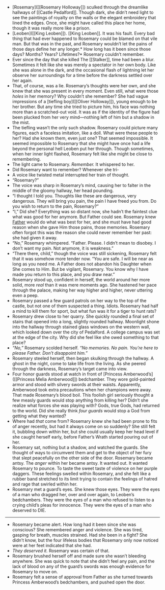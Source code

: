 - [Rosemary]([[Rosemary Holloway]]) sculked through the dreamlike hallways of [[Castle Pedalford]]. Though dark, she didn’t need light to see the paintings of royalty on the walls or the elegant embroidery that lined the edges. Once, she might have called this place her home, though it was really more like a prison.
- [Leoben]([[King Leoben]]). [[King Leoben]]. It was his fault. Every bad thing that had ever happened to Rosemary could be blamed on that vile man. But that was in the past, and Rosemary wouldn’t let the pains of those days define her any longer.* How long has it been since those days? Months? Years? Lifetimes?* Rosemary couldn’t remember.
- Ever since the day that she killed The [[Stalker]], time had been a blur. Sometimes it felt like she was merely a spectator in her own body. Like she was alone in the dark, and the occasional flash of lightning let her observe her surroundings for a time before the darkness settled over her again.
- That, of course, was a lie. Rosemary’s thoughts were her own, and she knew that she was present in every moment. Even still, what were those *holes* in her memory? Why couldn’t she remember? She had vague impressions of a [tiefling boy]([[Oliver Holloway]]), young enough to be her brother. But any time she tried to picture him, his face was nothing more than a scratched-out void. It was as if the identity of the figure had been plucked from her very mind—nothing left of him but a shadow in the mist.
- The tiefling wasn’t the only such shadow. Rosemary could picture many figures, each a faceless imitation, like a doll. What were these people to her? Had she known them, even just one? That seemed impossible. It seemed impossible to Rosemary that she might have once had a life beyond the personal hell Leoben put her through. Though sometimes, when her inner light flashed, Rosemary felt like she might be close to remembering.
- The light came to Rosemary. *Remember.* It whispered to her.
- Did Rosemary want to remember? Whenever she tri-
- A voice like twisted metal interrupted her train of thought.
- “Rosemary?”
- The voice was sharp in Rosemary’s mind, causing her to falter in the middle of the gloomy hallway, her head pounding.
- “I thought I told you. Thoughts like these are dangerous, very dangerous. They will bring you pain, the pain I have freed you from. Do you wish to return to the pain, Rosemary?”
- “I,” Did she? Everything was so distant now, she hadn’t the faintest clue what was good for her anymore. But Father could see. Rosemary knew [Father]([[Raznesh]]) would do what was best for her, and she must have had good reason when she gave Him those pains, those memories. Rosemary often forgot this was the reason she could never remember her past: she had given it away.
- “No,” Rosemary whimpered. “Father. Please. I didn’t mean to disobey. I don’t want my pain. Not anymore, it is weakness.”
- “There there, child,” though the voice was still sickening, Rosemary felt that it was somehow more tender now. “You are safe. I will be near as long as you need me. A Father does not abandon his Daughter when She comes to Him. But be vigilant, Rosemary. You know why I have made you return to this place, and you draw near.”
- Rosemary stood up, confident in herself, the world around her more solid, more *real* than it was mere moments ago. She hastened her pace through the palace, making her way higher and higher, never uttering even a peep.
- Rosemary passed a few guard patrols on her way to the top of the castle, but not one of them suspected a thing. Idiots. Rosemary had half a mind to kill them for sport, but what fun was it for a tiger to hunt rats?
- Rosemary drew close to her quarry. She quickly rounded a final set of stairs that opened into a long, slightly rounded hallway. Moonlight shone into the hallway through stained glass windows on the western wall, which looked down over the city of Pedalford. A college campus was set at the edge of the city. Why did she feel like she owed something to that place?
- *“No,”* Rosemary scolded herself. *“No memories. No pain. You’re here to please Father. Don’t disappoint him.”*
- Rosemary steeled herself, then began skulking through the hallway. A ghost in the night, come to take life from the living. As she peered through the darkness, Rosemary’s target came into view.
- Four honor guards stood at watch in front of [Princess Amberwood’s]([[Princess Melia Amberwood]]) bedchamber. They wore gold-painted armor and stood with silvery swords at their waists. Apparently, Amberwood took extra precautions when her champions were away. That made Rosemary’s blood boil. This foolish girl seriously thought a few measly guards would stop anything from killing her? Didn’t she realize what forces she was playing with? Gods, true Gods, had returned to the world. Did she really think *four guards* would stop a God from getting what they wanted?
- Where had *that* come from? Rosemary knew she had been prone to fits of anger recently, but had it always come on so suddenly? She still felt it, bubbling down within her, but she could usually keep her head level if she caught herself early, before Father’s Wrath started pouring out of her.
- Rosemary sat, nothing but a shadow, and watched the guards. She thought of ways to circumvent them and get to the object of her fury that slept peacefully on the other side of the door. Rosemary became antsy. The *anger* within her became antsy. It wanted out. It wanted Rosemary to pounce. To taste the sweet taste of violence on her purple daggers. These feelings swelled within Rosemary, and she felt like a rubber band stretched to its limit trying to contain the feelings of hatred and rage that swirled within her.
- Rosemary met a guard’s eyes. She knew those eyes. They were the eyes of a man who dragged her, over and over again, to Leoben’s bedchambers. They were the eyes of a man who refused to listen to a crying child’s pleas for innocence. They were the eyes of a man who deserved to DIE.
- ----------
- Rosemary became alert. How long had it been since she was conscious? She remembered anger and violence. She was tired, gasping for breath, muscles strained. Had she been in a fight? She didn’t know, but the four lifeless bodies that Rosemary only now noticed were at her feet indicated that she had.
- *They deserved it.* Rosemary was certain of that.
- Rosemary brushed herself off and made sure she wasn’t bleeding anywhere. She was quick to note that she didn’t feel any pain, and the lack of blood on any of the guard’s swords was enough evidence for Rosemary to move on.
- Rosemary felt a sense of approval from Father as she turned towards Princess Amberwood’s bedchambers, and pushed open the door.